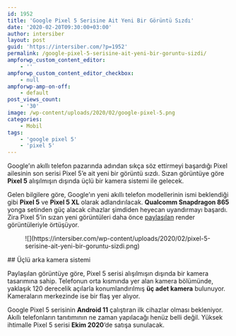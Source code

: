 ```yaml
---
id: 1952
title: 'Google Pixel 5 Serisine Ait Yeni Bir Görüntü Sızdı'
date: '2020-02-20T09:30:00+03:00'
author: intersiber
layout: post
guid: 'https://intersiber.com/?p=1952'
permalink: /google-pixel-5-serisine-ait-yeni-bir-goruntu-sizdi/
ampforwp_custom_content_editor:
    - ''
ampforwp_custom_content_editor_checkbox:
    - null
ampforwp-amp-on-off:
    - default
post_views_count:
    - '30'
image: /wp-content/uploads/2020/02/google-pixel-5.png
categories:
    - Mobil
tags:
    - 'google pixel 5'
    - 'pixel 5'
---
```


Google’ın akıllı telefon pazarında adından sıkça söz ettirmeyi başardığı Pixel ailesinin son serisi Pixel 5’e ait yeni bir görüntü sızdı. Sızan görüntüye göre **Pixel 5** alışılmışın dışında üçlü bir kamera sistemi ile gelecek.

Gelen bilgilere göre, Google’ın yeni akıllı telefon modellerinin ismi beklendiği gibi **Pixel 5** ve **Pixel 5 XL** olarak adlandırılacak. **Qualcomm Snapdragon 865** yonga setinden güç alacak cihazlar şimdiden heyecan uyandırmayı başardı. Zira Pixel 5’in sızan yeni görüntüleri daha önce [paylaşılan](https://intersiber.com/google-pixel-5-e-ait-ilk-goruntu-sizdi/) render görüntüleriyle örtüşüyor.

<figure class="wp-block-image size-large">![](https://intersiber.com/wp-content/uploads/2020/02/pixel-5-serisine-ait-yeni-bir-goruntu-sizdi.png)</figure>## Üçlü arka kamera sistemi

Paylaşılan görüntüye göre, Pixel 5 serisi alışılmışın dışında bir kamera tasarımına sahip. Telefonun orta kısmında yer alan kamera bölümünde, yaklaşık 120 derecelik açılarla konumlandırılmış **üç adet kamera** bulunuyor. Kameraların merkezinde ise bir flaş yer alıyor.

Google Pixel 5 serisinin **Android 11** çalıştıran ilk cihazlar olması bekleniyor. Akıllı telefonların tanıtımının ne zaman yapılacağı henüz belli değil. Yüksek ihtimalle Pixel 5 serisi **Ekim 2020**‘de satışa sunulacak.